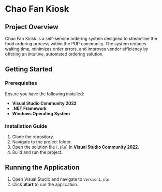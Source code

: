 # Chao Fan Kiosk

## Project Overview

Chao Fan Kiosk is a self-service ordering system designed to streamline the food ordering process within the PUP community. The system reduces waiting time, minimizes order errors, and improves vendor efficiency by offering an intuitive, automated ordering solution.

## Getting Started

### Prerequisites

Ensure you have the following installed:

- **Visual Studio Community 2022**
- **.NET Framework**
- **Windows Operating System**

### Installation Guide

1. Clone the repository.
2. Navigate to the project folder.
3. Open the solution file (`.sln`) in **Visual Studio Community 2022**.
4. Build and run the project.

## Running the Application

1. Open Visual Studio and navigate to `Version1.sln`.
2. Click **Start** to run the application.


